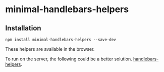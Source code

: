 # minimal-handlebars-helpers

## Installation

```
npm install minimal-handlebars-helpers --save-dev
```

These helpers are available in the browser.

To run on the server, the following could be a better solution. [handlebars-helpers](https://github.com/helpers/handlebars-helpers).
